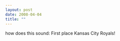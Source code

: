 ```yaml
---
layout: post
date: 2008-04-04
title: ""
---
```

how does this sound: First place Kansas City Royals!